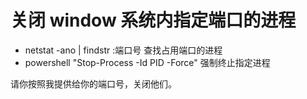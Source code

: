 # 关闭 window 系统内指定端口的进程

- netstat -ano | findstr :端口号 查找占用端口的进程
- powershell "Stop-Process -Id PID -Force" 强制终止指定进程

请你按照我提供给你的端口号，关闭他们。
